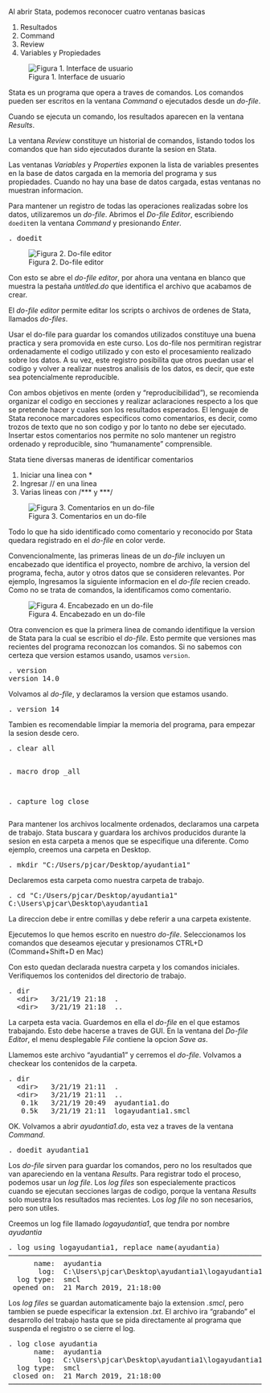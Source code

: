 <p>Al abrir Stata, podemos reconocer cuatro ventanas basicas</p>
<ol type="1">
<li>Resultados</li>
<li>Command</li>
<li>Review</li>
<li>Variables y Propiedades</li>
</ol>
<figure>
<img src="https://raw.githubusercontent.com/pjcarozzi/SOL3000_19/master/_posts/img/a1_1_fig1.jpg" alt="Figura 1. Interface de usuario" /><figcaption>Figura 1. Interface de usuario</figcaption>
</figure>
<p>Stata es un programa que opera a traves de comandos. Los comandos pueden ser escritos en la ventana <em>Command</em> o ejecutados desde un <em>do-file</em>.</p>
<p>Cuando se ejecuta un comando, los resultados aparecen en la ventana <em>Results</em>.</p>
<p>La ventana <em>Review</em> constituye un historial de comandos, listando todos los comandos que han sido ejecutados durante la sesion en Stata.</p>
<p>Las ventanas <em>Variables</em> y <em>Properties</em> exponen la lista de variables presentes en la base de datos cargada en la memoria del programa y sus propiedades. Cuando no hay una base de datos cargada, estas ventanas no muestran informacion.</p>
<p>Para mantener un registro de todas las operaciones realizadas sobre los datos, utilizaremos un <em>do-file</em>. Abrimos el <em>Do-file Editor</em>, escribiendo <code>doedit</code>en la ventana <em>Command</em> y presionando <em>Enter</em>.</p>
<pre class='stata'>. doedit
</pre>
<figure>
<img src="https://raw.githubusercontent.com/pjcarozzi/SOL3000_19/master/_posts/img/a1_1_fig2.jpg" alt="Figura 2. Do-file editor" /><figcaption>Figura 2. Do-file editor</figcaption>
</figure>
<p>Con esto se abre el <em>do-file editor</em>, por ahora una ventana en blanco que muestra la pestaña <em>untitled.do</em> que identifica el archivo que acabamos de crear.</p>
<p>El <em>do-file editor</em> permite editar los scripts o archivos de ordenes de Stata, llamados <em>do-files</em>.</p>
<p>Usar el do-file para guardar los comandos utilizados constituye una buena practica y sera promovida en este curso. Los do-file nos permitiran registrar ordenadamente el codigo utilizado y con esto el procesamiento realizado sobre los datos. A su vez, este registro posibilita que otros puedan usar el codigo y volver a realizar nuestros analisis de los datos, es decir, que este sea potencialmente reproducible.</p>
<p>Con ambos objetivos en mente (orden y “reproducibilidad”), se recomienda organizar el codigo en secciones y realizar aclaraciones respecto a los que se pretende hacer y cuales son los resultados esperados. El lenguaje de Stata reconoce marcadores especificos como comentarios, es decir, como trozos de texto que no son codigo y por lo tanto no debe ser ejecutado. Insertar estos comentarios nos permite no solo mantener un registro ordenado y reproducible, sino “humanamente” comprensible.</p>
<p>Stata tiene diversas maneras de identificar comentarios</p>
<ol type="1">
<li>Iniciar una linea con *</li>
<li>Ingresar // en una linea</li>
<li>Varias lineas con /*** y ***/</li>
</ol>
<figure>
<img src="https://raw.githubusercontent.com/pjcarozzi/SOL3000_19/master/_posts/img/a1_1_fig3.jpg" alt="Figura 3. Comentarios en un do-file" /><figcaption>Figura 3. Comentarios en un do-file</figcaption>
</figure>
<p>Todo lo que ha sido identificado como comentario y reconocido por Stata quedara registrado en el <em>do-file</em> en color verde.</p>
<p>Convencionalmente, las primeras lineas de un <em>do-file</em> incluyen un encabezado que identifica el proyecto, nombre de archivo, la version del programa, fecha, autor y otros datos que se consideren relevantes. Por ejemplo, Ingresamos la siguiente informacion en el <em>do-file</em> recien creado. Como no se trata de comandos, la identificamos como comentario.</p>
<figure>
<img src="https://raw.githubusercontent.com/pjcarozzi/SOL3000_19/master/_posts/img/a1_1_fig4.jpg" alt="Figura 4. Encabezado en un do-file" /><figcaption>Figura 4. Encabezado en un do-file</figcaption>
</figure>
<p>Otra convencion es que la primera linea de comando identifique la version de Stata para la cual se escribio el <em>do-file</em>. Esto permite que versiones mas recientes del programa reconozcan los comandos. Si no sabemos con certeza que version estamos usando, usamos <code>version</code>.</p>
<pre class='stata'>. version
version 14.0
</pre>
<p>Volvamos al <em>do-file</em>, y declaramos la version que estamos usando.</p>
<pre class='stata'>. version 14
</pre>
<p>Tambien es recomendable limpiar la memoria del programa, para empezar la sesion desde cero.</p>
<pre class='stata'>. clear all

. macro drop _all

. capture log close
</pre>

<p>Para mantener los archivos localmente ordenados, declaramos una carpeta de trabajo. Stata buscara y guardara los archivos producidos durante la sesion en esta carpeta a menos que se especifique una diferente. Como ejemplo, creemos una carpeta en Desktop.</p>
<pre class='stata'>. mkdir "C:/Users/pjcar/Desktop/ayudantia1"
</pre>
<p>Declaremos esta carpeta como nuestra carpeta de trabajo.</p>
<pre class='stata'>. cd "C:/Users/pjcar/Desktop/ayudantia1"
C:\Users\pjcar\Desktop\ayudantia1
</pre>
<p>La direccion debe ir entre comillas y debe referir a una carpeta existente.</p>
<p>Ejecutemos lo que hemos escrito en nuestro <em>do-file</em>. Seleccionamos los comandos que deseamos ejecutar y presionamos CTRL+D (Command+Shift+D en Mac)</p>
<p>Con esto quedan declarada nuestra carpeta y los comandos iniciales. Verifiquemos los contenidos del directorio de trabajo.</p>
<pre class='stata'>. dir
  &lt;dir>   3/21/19 21:18  .
  &lt;dir>   3/21/19 21:18  ..
</pre>
<p>La carpeta esta vacia. Guardemos en ella el <em>do-file</em> en el que estamos trabajando. Esto debe hacerse a traves de GUI. En la ventana del <em>Do-file Editor</em>, el menu desplegable <em>File</em> contiene la opcion <em>Save as</em>.</p>
<p>Llamemos este archivo “ayudantia1” y cerremos el <em>do-file</em>. Volvamos a checkear los contenidos de la carpeta.</p>
<pre class='stata'>. dir
  &lt;dir>   3/21/19 21:11  .
  &lt;dir>   3/21/19 21:11  ..
   0.1k   3/21/19 20:49  ayudantia1.do
   0.5k   3/21/19 21:11  logayudantia1.smcl
</pre>
<p>OK. Volvamos a abrir <em>ayudantia1.do</em>, esta vez a traves de la ventana <em>Command</em>.</p>
<pre class='stata'>. doedit ayudantia1
</pre>
<p>Los <em>do-file</em> sirven para guardar los comandos, pero no los resultados que van apareciendo en la ventana <em>Results</em>. Para registrar todo el proceso, podemos usar un <em>log file</em>. Los <em>log files</em> son especialemente practicos cuando se ejecutan secciones largas de codigo, porque la ventana <em>Results</em> solo muestra los resultados mas recientes. Los <em>log file</em> no son necesarios, pero son utiles.</p>
<p>Creemos un log file llamado <em>logayudantia1</em>, que tendra por nombre <em>ayudantia</em></p>
<pre class='stata'>. log using logayudantia1, replace name(ayudantia)
───────────────────────────────────────────────────────────────────────────────────────────────────────────────────────────────────────────────────────────────────────────────
      name:  ayudantia
       log:  C:\Users\pjcar\Desktop\ayudantia1\logayudantia1.smcl
  log type:  smcl
 opened on:  21 March 2019, 21:18:00
</pre>
<p>Los <em>log files</em> se guardan automaticamente bajo la extension <em>.smcl</em>, pero tambien se puede especificar la extension <em>.txt</em>. El archivo ira “grabando” el desarrollo del trabajo hasta que se pida directamente al programa que suspenda el registro o se cierre el log.</p>
<pre class='stata'>. log close ayudantia
      name:  ayudantia
       log:  C:\Users\pjcar\Desktop\ayudantia1\logayudantia1.smcl
  log type:  smcl
 closed on:  21 March 2019, 21:18:00
───────────────────────────────────────────────────────────────────────────────────────────────────────────────────────────────────────────────────────────────────────────────
</pre>
